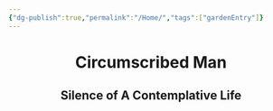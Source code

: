 ```yaml
---
{"dg-publish":true,"permalink":"/Home/","tags":["gardenEntry"]}
---
```


<div style="text-align: center;">
    <h1>Circumscribed Man</h1>
    <h2>Silence of A Contemplative Life</h2>
</div>

